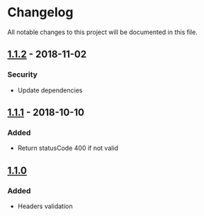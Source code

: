 # Changelog

All notable changes to this project will be documented in this file.

## [1.1.2] - 2018-11-02

### Security

- Update dependencies

## [1.1.1] - 2018-10-10

### Added

- Return statusCode 400 if not valid

## [1.1.0]

### Added

- Headers validation

[1.1.2]: https://github.com/Palmabit-IT/lambda-joi-validator/tree/1.1.2
[1.1.1]: https://github.com/Palmabit-IT/lambda-joi-validator/tree/1.1.1
[1.1.0]: https://github.com/Palmabit-IT/lambda-joi-validator/tree/1.1.0